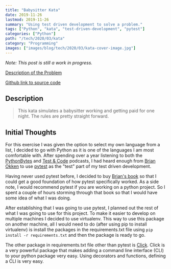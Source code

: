 ```yaml
---
title: "Babysitter Kata"
date: 2019-11-26
lastmod: 2019-11-26
summary: "Using test driven development to solve a problem."
tags: ["Python", "kata", "test-driven-development", "pytest"]
categories: ["Python"]
path: "/tech/2020/03/kata"
category: "Programming"
images: ["images/blog/tech/2020/03/kata-cover-image.jpg"]
---
```


_Note: This post is still a work in progress._

[Description of the Problem](https://github.com/PillarTechnology/kata-babysitter)

[Github link to source code](https://github.com/thejayhaykid/babysitter-kata)

## Description

> This kata simulates a babysitter working and getting paid for one night. The rules are pretty straight forward.

## Initial Thoughts

For this exercise I was given the option to select my own language from a list, I decided to go with Python as it is one of the languages I am most comfortable with. After spending over a year listening to both the [PythonBytes](https://pythonbytes.fm/) and [Test & Code](https://testandcode.com/) podcasts, I had heard enough from [Brian Okken](https://twitter.com/brianokken) to use [pytest](https://docs.pytest.org/en/latest/) as the "test" part of my test driven development.

Having never used pytest before, I decided to buy [Brian's book](https://pragprog.com/book/bopytest/python-testing-with-pytest) so that I could get a good foundation of how pytest specifically worked. As a side note, I would recommend pytest if you are working on a python project. So I spent a couple of hours storming through that book so that I would have some idea of what I was doing.

After establishing that I was going to use pytest, I planned out the rest of what I was going to use for this project. To make it easier to develop on multiple machines I decided to use virtualenv. This way to use this package on another machine, all I would need to do (after using pip to install virtualenv) is install the packages in the requirements.txt file using `pip install -r requirements.txt` and then the package is ready to go.

The other package in requirements.txt file other than pytest is [Click](https://click.palletsprojects.com/en/7.x/). Click is a very powerful package that makes adding a command line interface (CLI) to your python package very easy. Using decorators and functions, defining a CLI is very easy.
